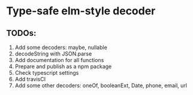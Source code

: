 # Type-safe elm-style decoder

## TODOs:

1. Add some decoders: maybe, nullable
2. decodeString with JSON.parse
3. Add documentation for all functions
4. Prepare and publish as a npm package
5. Check typescript settings
6. Add travisCI
7. Add some other decoders: oneOf, booleanExt, Date, phone, email, url
